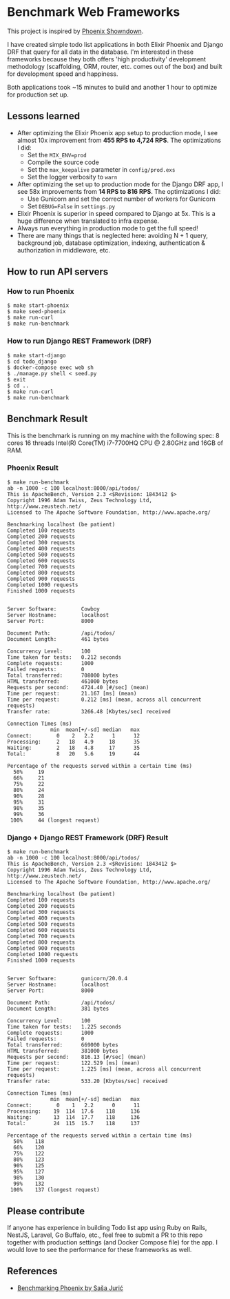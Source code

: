 # Benchmark Web Frameworks

This project is inspired by [Phoenix Showndown](https://github.com/mroth/phoenix-showdown).

I have created simple todo list applications in both Elixir Phoenix and Django DRF that query for all data in the database. I'm interested in these frameworks because they both offers 'high productivity' development methodology (scaffolding, ORM, router, etc. comes out of the box) and built for development speed and happiness.

Both applications took ~15 minutes to build and another 1 hour to optimize for production set up.

## Lessons learned

- After optimizing the Elixir Phoenix app setup to production mode, I see almost 10x improvement from **455 RPS to 4,724 RPS**. The optimizations I did:
  - Set the `MIX_ENV=prod`
  - Compile the source code 
  - Set the `max_keepalive` parameter in `config/prod.exs`
  - Set the logger verbosity to `warn`
- After optimizing the set up to production mode for the Django DRF app, I see 58x improvements from **14 RPS to 816 RPS**. The optimizations I did:
  - Use Gunicorn and set the correct number of workers for Gunicorn
  - Set `DEBUG=False` in `settings.py`
- Elixir Phoenix is superior in speed compared to Django at 5x. This is a huge difference when translated to infra expense.
- Always run everything in production mode to get the full speed!
- There are many things that is neglected here: avoiding N + 1 query, background job, database optimization, indexing, authentication & authorization in middleware, etc.

## How to run API servers

### How to run Phoenix

```shell
$ make start-phoenix
$ make seed-phoenix
$ make run-curl
$ make run-benchmark
```

### How to run Django REST Framework (DRF)


```shell
$ make start-django
$ cd todo_django
$ docker-compose exec web sh
$ ./manage.py shell < seed.py
$ exit
$ cd ..
$ make run-curl
$ make run-benchmark
```

## Benchmark Result

This is the benchmark is running on my machine with the following spec: 8 cores 16 threads Intel(R) Core(TM) i7-7700HQ CPU @ 2.80GHz and 16GB of RAM.

### Phoenix Result

```shell
$ make run-benchmark
ab -n 1000 -c 100 localhost:8000/api/todos/
This is ApacheBench, Version 2.3 <$Revision: 1843412 $>
Copyright 1996 Adam Twiss, Zeus Technology Ltd, http://www.zeustech.net/
Licensed to The Apache Software Foundation, http://www.apache.org/

Benchmarking localhost (be patient)
Completed 100 requests
Completed 200 requests
Completed 300 requests
Completed 400 requests
Completed 500 requests
Completed 600 requests
Completed 700 requests
Completed 800 requests
Completed 900 requests
Completed 1000 requests
Finished 1000 requests


Server Software:        Cowboy
Server Hostname:        localhost
Server Port:            8000

Document Path:          /api/todos/
Document Length:        461 bytes

Concurrency Level:      100
Time taken for tests:   0.212 seconds
Complete requests:      1000
Failed requests:        0
Total transferred:      708000 bytes
HTML transferred:       461000 bytes
Requests per second:    4724.40 [#/sec] (mean)
Time per request:       21.167 [ms] (mean)
Time per request:       0.212 [ms] (mean, across all concurrent requests)
Transfer rate:          3266.48 [Kbytes/sec] received

Connection Times (ms)
              min  mean[+/-sd] median   max
Connect:        0    2   2.2      1      12
Processing:     2   18   4.9     18      35
Waiting:        2   18   4.8     17      35
Total:          8   20   5.6     19      44

Percentage of the requests served within a certain time (ms)
  50%     19
  66%     21
  75%     22
  80%     24
  90%     28
  95%     31
  98%     35
  99%     36
 100%     44 (longest request)
```

### Django + Django REST Framework (DRF) Result

```shell
$ make run-benchmark 
ab -n 1000 -c 100 localhost:8000/api/todos/
This is ApacheBench, Version 2.3 <$Revision: 1843412 $>
Copyright 1996 Adam Twiss, Zeus Technology Ltd, http://www.zeustech.net/
Licensed to The Apache Software Foundation, http://www.apache.org/

Benchmarking localhost (be patient)
Completed 100 requests
Completed 200 requests
Completed 300 requests
Completed 400 requests
Completed 500 requests
Completed 600 requests
Completed 700 requests
Completed 800 requests
Completed 900 requests
Completed 1000 requests
Finished 1000 requests


Server Software:        gunicorn/20.0.4
Server Hostname:        localhost
Server Port:            8000

Document Path:          /api/todos/
Document Length:        381 bytes

Concurrency Level:      100
Time taken for tests:   1.225 seconds
Complete requests:      1000
Failed requests:        0
Total transferred:      669000 bytes
HTML transferred:       381000 bytes
Requests per second:    816.13 [#/sec] (mean)
Time per request:       122.529 [ms] (mean)
Time per request:       1.225 [ms] (mean, across all concurrent requests)
Transfer rate:          533.20 [Kbytes/sec] received

Connection Times (ms)
              min  mean[+/-sd] median   max
Connect:        0    1   2.2      0      11
Processing:    19  114  17.6    118     136
Waiting:       13  114  17.7    118     136
Total:         24  115  15.7    118     137

Percentage of the requests served within a certain time (ms)
  50%    118
  66%    120
  75%    122
  80%    123
  90%    125
  95%    127
  98%    130
  99%    132
 100%    137 (longest request)
```

## Please contribute

If anyone has experience in building Todo list app using Ruby on Rails, NestJS, Laravel, Go Buffalo, etc., feel free to submit a PR to this repo together with production settings (and Docker Compose file) for the app. I would love to see the performance for these frameworks as well.

## References

- [Benchmarking Phoenix by Saša Jurić](https://www.theerlangelist.com/article/phoenix_latency)
